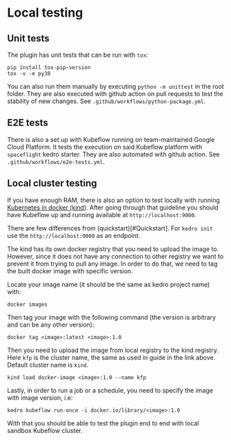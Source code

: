 # Local testing

## Unit tests

The plugin has unit tests that can be run with `tox`:
```console
pip install tox-pip-version
tox -v -e py38
```

You can also run them manually by executing `python -m unittest` in the root folder. They are also executed with github action on pull requests to test the stability of new changes. See `.github/workflows/python-package.yml`.

## E2E tests

There is also a set up with Kubeflow running on team-maintained Google Cloud Platform. It tests the execution on said Kubeflow platform with `spaceflight` kedro starter. They are also automated with github action. See `.github/workflows/e2e-tests.yml`. 

## Local cluster testing

If you have enough RAM, there is also an option to test locally with running [Kubernetes in docker (kind)](https://getindata.com/blog/kubeflow-pipelines-running-5-minutes/). After going through that guideline you should have Kubeflow up and running available at `http://localhost:9000`.

There are few differences from (quickstart)[#Quickstart]. For `kedro init` use the `http://localhost:9000` as an endpoint.

The kind has its own docker registry that you need to upload the image to. However, since it does not have any connection to other registry we want to prevent it from trying to pull any image. In order to do that, we need to tag the built docker image with specific version.

Locate your image name (it should be the same as kedro project name) with:
```
docker images
```

Then tag your image with the following command (the version is arbitrary and can be any other version):
```
docker tag <image>:latest <image>:1.0
```

Then you need to upload the image from local registry to the kind registry. Here `kfp` is the cluster name, the same as used in guide in the link above. Default cluster name is `kind`.
```
kind load docker-image <image>:1.0 --name kfp
```

Lastly, in order to run a job or a schedule, you need to specify the image with image version, i.e:
```
kedro kubeflow run-once -i docker.io/library/<image>:1.0 
```

With that you should be able to test the plugin end to end with local sandbox Kubeflow cluster.